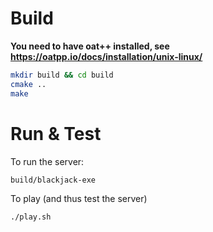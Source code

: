 # Build

**You need to have oat++ installed, see https://oatpp.io/docs/installation/unix-linux/**

```bash
mkdir build && cd build
cmake ..
make
```

# Run & Test

To run the server:

```bash
build/blackjack-exe
```

To play (and thus test the server)

```bash
./play.sh
```

